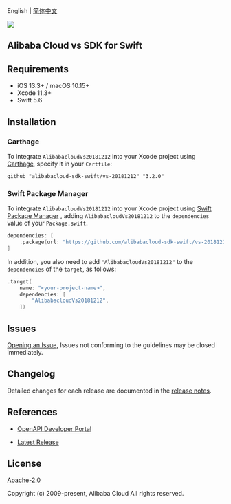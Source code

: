 English | [简体中文](README-CN.md)

![](https://aliyunsdk-pages.alicdn.com/icons/AlibabaCloud.svg)

## Alibaba Cloud vs SDK for Swift

## Requirements

- iOS 13.3+ / macOS 10.15+
- Xcode 11.3+
- Swift 5.6

## Installation

### Carthage

To integrate `AlibabacloudVs20181212` into your Xcode project using [Carthage](https://github.com/Carthage/Carthage), specify it in your `Cartfile`:

```ogdl
github "alibabacloud-sdk-swift/vs-20181212" "3.2.0"
```

### Swift Package Manager

To integrate `AlibabacloudVs20181212` into your Xcode project using [Swift Package Manager](https://swift.org/package-manager/) , adding `AlibabacloudVs20181212` to the `dependencies` value of your `Package.swift`.

```swift
dependencies: [
    .package(url: "https://github.com/alibabacloud-sdk-swift/vs-20181212.git", from: "3.2.0")
]
```

In addition, you also need to add `"AlibabacloudVs20181212"` to the `dependencies` of the `target`, as follows:

```swift
.target(
    name: "<your-project-name>",
    dependencies: [
        "AlibabacloudVs20181212",
    ])
```

## Issues

[Opening an Issue](https://github.com/alibabacloud-sdk-swift/vs-20181212/issues/new), Issues not conforming to the guidelines may be closed immediately.

## Changelog

Detailed changes for each release are documented in the [release notes](./ChangeLog.txt).

## References

* [OpenAPI Developer Portal](https://next.api.alibabacloud.com/home)
- [Latest Release](https://github.com/alibabacloud-sdk-swift/vs-20181212)

## License

[Apache-2.0](http://www.apache.org/licenses/LICENSE-2.0)

Copyright (c) 2009-present, Alibaba Cloud All rights reserved.
